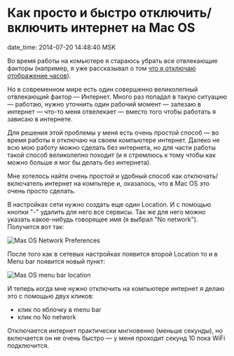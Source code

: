 # Как просто и быстро отключить/включить интернет на Mac OS

date_time: 2014-07-20 14:48:40 MSK

Во время работы на комьютере я стараюсь убрать все отвлекающие факторы
(например, я уже рассказывал о том [что я отключаю отображение
часов][no_clock]).

Но в современном мире есть один совершенно великолепный отвлекающий фактор —
Интернет. Много раз попадал в такую ситуацию — работаю, нужно уточнить один
рабочий момент — залезаю в интернет — что-то меня отвелекает — вместо того
чтобы работать я зависаю в интернете.

Для решения этой проблемы у меня есть очень простой способ — во время
работы я отключаю на своем компьютере интернет. Далеко не всю мою работу
можно сделать без интернета, но для части работы такой способ великолепно
походит (и я стремлюсь к тому чтобы как можно больше я мог бы делать без
интернета).

Мне хотелось найти очень простой и удобный способ как отключать/включатель
интернет на компьтере и, оказалось, что в Mac OS это очень просто сделать.

В настройках сети нужно создать еще один Location. И с помощью кнопки "-"
удалить для него все сервисы. Так же для него можно указать какое-нибудь
говорящее имя (я выбрал "No network"). Получится вот так:

 ![Mas OS Network Preferences][network]

После того как в сетевых настройках появится второй Location то и в Menu bar
появится новый пункт:

 ![Mas OS menu bar location][menu]

И теперь когда мне нужно отключить на компьютере интернет я делаю это с
помощью двух кликов:

 * клик по яблочку в menu bar
 * клик по No network

Отключается интернет практически мнгновенно (меньше секунды), но включается
он не очень быстро — у меня проходит секунд 10 пока WiFi подключится.

 [no_clock]: https://ivan.bessarabov.ru/blog/show-time
 [menu]: https://upload.bessarabov.ru/bessarabov/n0GlGj2_VkrdHfHrfh_2CY2dwu4.png
 [network]: https://upload.bessarabov.ru/bessarabov/cqEygi9Yk2REN12G-n-MsSaZOLg.png
